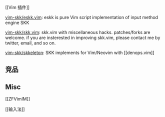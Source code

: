 
[[Vim 插件]]

[vim-skk/eskk.vim](https://github.com/vim-skk/eskk.vim): eskk is pure Vim script implementation of input method engine SKK





[vim-skk/skk.vim](https://github.com/vim-skk/skk.vim): skk.vim with miscellaneous hacks. patches/forks are welcome. if you are insterested in improving skk.vim, please contact me by twitter, email, and so on.

[vim-skk/skkeleton](https://github.com/vim-skk/skkeleton): SKK implements for Vim/Neovim with [[denops.vim]]





## 竞品



## Misc

[[ZFVimIM]]

[[输入法]]


